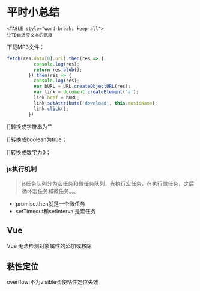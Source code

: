 # 平时小总结

~~~ 
<TABLE style="word-break: keep-all">
让TD自适应文本的宽度
~~~

下载MP3文件：

~~~ javascript
fetch(res.data[0].url).then(res => {
          console.log(res);
          return res.blob();
        }).then(res => {
          console.log(res);
          var bURL = URL.createObjectURL(res);
          var link = document.createElement('a');
          link.href = bURL;
          link.setAttribute('download', this.musicName);
          link.click();
        })
~~~



[]转换成字符串为“”

[]转换成boolean为true；

[]转换成数字为0；

### js执行机制

> js任务队列分为宏任务和微任务队列，先执行宏任务，在执行微任务，之后循环宏任务和微任务。。。

- promise.then就是一个微任务
- setTimeout和setInterval是宏任务

## Vue 

Vue 无法检测对象属性的添加或移除



## 粘性定位

overflow:不为visible会使粘性定位失效

